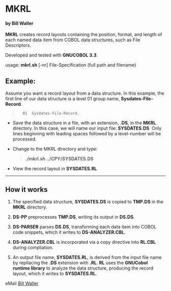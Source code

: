 # MKRL
#### by Bill Waller
**MKRL** creates record layouts containing the position, format, and length of each named data item from COBOL data structures, such as File Descriptors.

Developed and tested with **GNUCOBOL 3.3**.

usage: **mkrl.sh** [-nr] File-Specification (full path and filename)

## Example:

Assume you want a record layout from a data structure. In this example, the first line of our data structure is a level 01 group name, **Sysdates-File-Record**.

>       01  Sysdates-File-Record.

* Save the data structure in a file, with an extension, **.DS**, in the **MKRL** directory. In this case, we will name our input file: **SYSDATES.DS**. Only lines beginning with leading spaces followed by a level-number will be processed. 

* Change to the MKRL directory and type:

     > **./mkrl.sh ../CPY/SYSDATES.DS**

* View the record layout in **SYSDATES.RL**

---

## How it works

1. The specified data structure, **SYSDATES.DS** is copied to **TMP.DS** in the **MKRL** directory.

2. **DS-PP** preprocesses **TMP.DS**, writing its output in **DS.DS**.

3. **DS-PARSER** parses **DS.DS**, transforming each data item into COBOL code snippets, which it writes to **DS-ANALYZER.CBL**.

4. **DS-ANALYZER.CBL** is incorporated via a copy directive into **RL.CBL** during compliation.

5. An output file name, **SYSDATES.RL**, is derived from the input file name by repllacing the **.DS** extension with **.RL**. **RL** uses the **GNUCobol runtime library** to analyze the data structure, producing the record layout, which it writes to **SYSDATES.RL**. 

eMail [Bill Waller](billxwaller@gmail.com)
